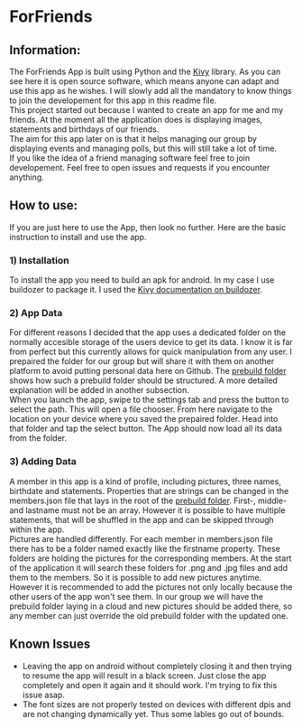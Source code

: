 # ForFriends
## Information:
The ForFriends App is built using Python and the [Kivy](https://kivy.org/#home) library. As you can see here it is open source software, which means anyone can adapt and use this app as he wishes. I will slowly add all the mandatory to know things to join the developement for this app in this readme file.  
This project started out because I wanted to create an app for me and my friends. At the moment all the application does is displaying images, statements and birthdays of our friends.  
The aim for this app later on is that it helps managing our group by displaying events and managing polls, but this will still take a lot of time.  
If you like the idea of a friend managing software feel free to join developement. Feel free to open issues and requests if you encounter anything.
## How to use:
If you are just here to use the App, then look no further. Here are the basic instruction to install and use the app.
### 1) Installation
To install the app you need to build an apk for android. In my case I use buildozer to package it. I used the [Kivy documentation on buildozer](https://kivy.org/doc/stable/guide/packaging-android.html).
### 2) App Data
For different reasons I decided that the app uses a dedicated folder on the normally accesible storage of the users device to get its data. I know it is far from perfect but this currently allows for quick manipulation from any user.
I prepaired the folder for our group but will share it with them on another platform to avoid putting personal data here on Github. The [prebuild folder](/ExampleFolder) shows how such a prebuild folder should be structured. A more detailed explanation will be added in another subsection.  
When you launch the app, swipe to the settings tab and press the button to select the path. This will open a file chooser. From here navigate to the location on your device where you saved the prepaired folder. Head into that folder and tap the select button. The App should now load all its data from the folder.
### 3) Adding Data
A member in this app is a kind of profile, including pictures, three names, birthdate and statements. Properties that are strings can be changed in the members.json file that lays in the root of the [prebuild folder](/ExampleFolder). First-, middle- and lastname must not be an array. However it is possible to have multiple statements, that will be shuffled in the app and can be skipped through within the app.  
Pictures are handled differently. For each member in members.json file there has to be a folder named exactly like the firstname property. These folders are holding the pictures for the corresponding members. At the start of the application it will search these folders for .png and .jpg files and add them to the members. So it is possible to add new pictures anytime.  
However it is recommended to add the pictures not only locally because the other users of the app won't see them. In our group we will have the prebuild folder laying in a cloud and new pictures should be added there, so any member can just override the old prebuild folder with the updated one.
## Known Issues
- Leaving the app on android without completely closing it and then trying to resume the app will result in a black screen. Just close the app completely and open it again and it should work. I'm trying to fix this issue asap.
- The font sizes are not properly tested on devices with different dpis and are not changing dynamically yet. Thus some lables go out of bounds. 
